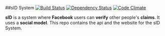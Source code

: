 ##sID System  [![Build Status](https://travis-ci.org/Shan1024/sID_system.svg)](https://travis-ci.org/Shan1024/sID_system)  [![Dependency Status](https://gemnasium.com/Shan1024/sID_system.svg)](https://gemnasium.com/Shan1024/sID_system)  [![Code Climate](https://codeclimate.com/github/Shan1024/sID_system/badges/gpa.svg)](https://codeclimate.com/github/Shan1024/sID_system)

__sID__ is a system where __Facebook__ users can __verify__ other people's __claims__. It uses a __social model__. This repo contains the api and the website for the sID System.
